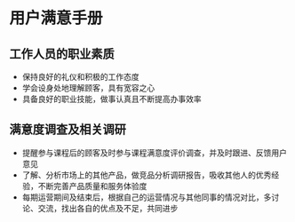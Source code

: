 # 用户满意手册



## 工作人员的职业素质
- 保持良好的礼仪和积极的工作态度
- 学会设身处地理解顾客，具有宽容之心
- 具备良好的职业技能，做事认真且不断提高办事效率

## 满意度调查及相关调研
- 提醒参与课程后的顾客及时参与课程满意度评价调查，并及时跟进、反馈用户意见
- 了解、分析市场上的其他产品，做竞品分析调研报告，吸收其他人的优秀经验，不断完善产品质量和服务体验度
- 每期运营期间及结束后，根据自己的运营情况与其他同事的情况对比，多讨论、交流，找出各自的优点及不足，共同进步





